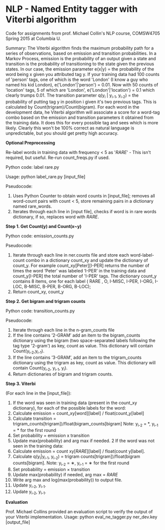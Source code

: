 # NLP - Named Entity tagger with Viterbi algorithm

Code for assignments from prof. Michael Collin's NLP course, COMSW4705 Spring 2015 at Columbia U.

Summary: The Viterbi algorithm finds the maximum probability path for a series of observations, based on emission and transition probabilities. In a Markov Process, emission is the probability of an output given a state and transition is the probability of transitioning to the state given the previous states. In our case, the emission parameter e(x|y) = the probability of the word being x given you attributed tag y. If your training data had 100 counts of 'person' tags, one of which is the word 'London' (I know a guy who named his kid London), e('London'|'person') = 0.01. Now with 50 counts of 'location' tags, 5 of which are 'London', e('London'|'location') = 0.1 which clearly trumps 0.01. The transition parameter q(y<sub>i</sub> | y<sub>i-1</sub>, y<sub>i-2</sub>) = the probability of putting tag y in position i given it's two previous tags. This is calculated by Count(trigram)/Count(bigram). For each word in the development data, he Viterbi algorithm will associate a score for a word-tag combo based on the emission and transition parameters it obtained from the training data. It does this for every possible tag and sees which is more likely. Clearly this won't be 100% correct as natural language is unpredictable, but you should get pretty high accuracy.

**Optional Preprocessing**

Re-label words in training data with frequency < 5 as '_RARE_' - This isn't required, but useful. Re-run count_freqs.py if used.

Python code: label rare.py

Usage: python label_rare.py [input_file]

Pseudocode:

1. Uses Python Counter to obtain word counts in [input_file]; removes all word-count pairs with count < 5, store remaining pairs in a dictionary named rare_words.
2. Iterates through each line in [input file], checks if word is in rare words dictionary, if so, replaces word with _RARE_.


**Step 1. Get Count(y) and Count(x~y)**

Python code: emission_counts.py

Pseudocode:

1. Iterate through each line in ner.counts file and store each word-label-count combo in a dictionary count_xy and update the dictionary of count_y. For example count_xy[Peter][I-PER] returns the number of times the word ‘Peter’ was labeled ‘I-PER’ in the training data and count_y[I-PER] the total number of 'I-PER' tags. The dictionary count_y contains 8 items, one for each label ( RARE , O, I-MISC, I-PER, I-ORG, I-LOC, B-MISC, B-PER, B-ORG, B-LOC);
2. Return count_xy, count_y

**Step 2. Get bigram and trigram counts**

Python code: transition_counts.py

Pseudocode:

1. Iterate through each line in the n-gram_counts file
  1. If the line contains ’2-GRAM’ add an item to the bigram_counts dictionary using the bigram (two space-separated labels following the tag type '2-gram') as key, count as value. This dictionary will contain Count(y<sub>i-2</sub>,y<sub>i-1</sub>).
  2. If the line contains ’3-GRAM’, add an item to the trigram_counts dictionary using the trigram as key, count as value. This dictionary will contain Count(y<sub>i-2</sub>, y<sub>i-1</sub>, y<sub>i</sub>).
2. Return dictionaries of bigram and trigram counts.

**Step 3. Viterbi**

(For each line in the [input_file]):

1. If the word was seen in training data (present in the count_xy dictionary), for each of the possible labels for the word:
  1. Calculate emission = count_xy[word][label] / float(count_y[label]
  2. Calculate transition = trigram_counts[trigram])/float(bigram_counts[bigram] Note: y<sub>i-2</sub> = *, y<sub>i-1</sub> = * for the first round
  3. Set probability = emission x transition
  4. Update max(probability) and arg max if needed.
2 If the word was not seen in the training data:
  1. Calculate emission = count xy[_RARE_][label] / float(count y[label].
  2. Calculate q(y<sub>i</sub>|y<sub>i-1</sub>, y<sub>i-2</sub>) = trigram counts[trigram])/float(bigram counts[bigram]. Note: y<sub>i-2</sub> = ∗, y<sub>i-1</sub> = ∗ for the first round
  3. Set probability = emission × transition
  4. Update max(probability) if needed, arg max = _RARE_
3. Write arg max and log(max(probability)) to output file.
4. Update y<sub>i-2</sub>, y<sub>i-1</sub>.
4. Update y<sub>i-2</sub>, y<sub>i-1</sub>.

**Evaluation**

Prof. Michael Collins provided an evaluation script to verify the output of your Viterbi implementation.
Usage: python eval_ne_tagger.py ner_dev.key [output_file]